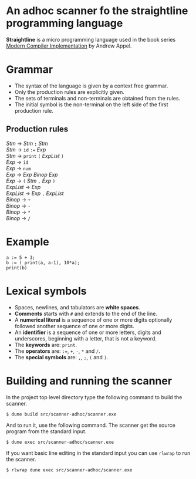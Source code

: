 # An adhoc scanner fo the straightline programming language

**Straightline** is a micro programming language used in the book series [Modern Compiler Implementation](http://www.cs.princeton.edu/~appel/modern/) by Andrew Appel.

# Grammar

- The syntax of the language is given by a context free grammar.
- Only the production rules are explicitly given.
- The sets of terminals and non-terminals are obtained from the rules.
- The initial symbol is the non-terminal on the left side of the first production rule.

## Production rules

_Stm_ → _Stm_ `;` _Stm_  
_Stm_ → `id` `:=` _Exp_  
_Stm_ → `print` `(` _ExpList_ `)`  
_Exp_ → `id`  
_Exp_ → `num`  
_Exp_ → _Exp_ _Binop_ _Exp_  
_Exp_ → `(` _Stm_ `,` _Exp_ `)`  
_ExpList_ → _Exp_  
_ExpList_ → _Exp_ `,` _ExpList_  
_Binop_ → `+`  
_Binop_ → `-`  
_Binop_ → `*`  
_Binop_ → `/`  

# Example

```
a := 5 + 3;
b := ( print(a, a-1), 10*a);
print(b)

```

# Lexical symbols

- Spaces, newlines, and tabulators are **white spaces**.
- **Comments** starts with `#` and extends to the end of the line.
- A **numerical literal** is a sequence of one or more digits optionally followed another sequence of one or more digits.
- An **identifier** is a sequence of one or more letters, digits and underscores, beginning with a letter, that is not a keyword.
- The **keywords** are: `print`.
- The **operators** are: `:=`, `+`, `-`, `*` and `/`.
- The **special symbols** are: `,`, `;`, `(` and `)`.

# Building and running the scanner

In the project top level directory type the following command to build the scanner.

```
$ dune build src/scanner-adhoc/scanner.exe
```

And to run it, use the following command. The scanner get the source program from the standard input.

```
$ dune exec src/scanner-adhoc/scanner.exe
```

If you want basic line editing in the standard input you can use `rlwrap` to run the scanner.

```
$ rlwrap dune exec src/scanner-adhoc/scanner.exe
```
